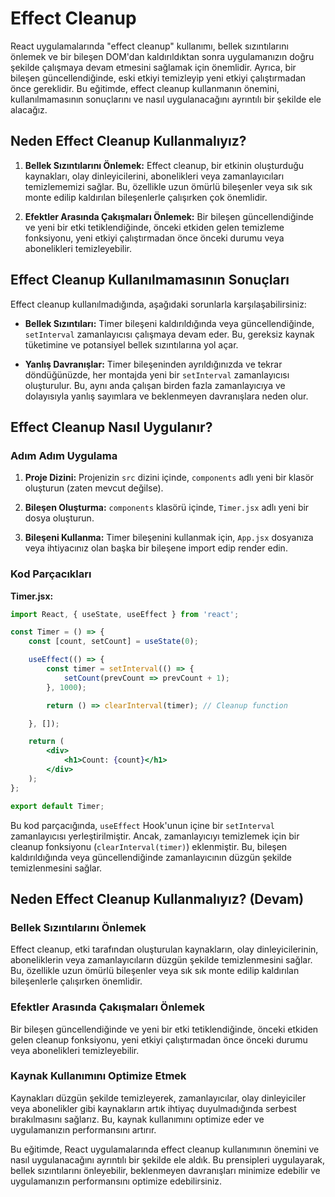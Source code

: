 # Effect Cleanup 

React uygulamalarında "effect cleanup" kullanımı, bellek sızıntılarını önlemek ve bir bileşen DOM'dan kaldırıldıktan sonra uygulamanızın doğru şekilde çalışmaya devam etmesini sağlamak için önemlidir. Ayrıca, bir bileşen güncellendiğinde, eski etkiyi temizleyip yeni etkiyi çalıştırmadan önce gereklidir. Bu eğitimde, effect cleanup kullanmanın önemini, kullanılmamasının sonuçlarını ve nasıl uygulanacağını ayrıntılı bir şekilde ele alacağız. 

## Neden Effect Cleanup Kullanmalıyız?

1. **Bellek Sızıntılarını Önlemek:**
   Effect cleanup, bir etkinin oluşturduğu kaynakları, olay dinleyicilerini, abonelikleri veya zamanlayıcıları temizlememizi sağlar. Bu, özellikle uzun ömürlü bileşenler veya sık sık monte edilip kaldırılan bileşenlerle çalışırken çok önemlidir.

2. **Efektler Arasında Çakışmaları Önlemek:**
   Bir bileşen güncellendiğinde ve yeni bir etki tetiklendiğinde, önceki etkiden gelen temizleme fonksiyonu, yeni etkiyi çalıştırmadan önce önceki durumu veya abonelikleri temizleyebilir.

## Effect Cleanup Kullanılmamasının Sonuçları

Effect cleanup kullanılmadığında, aşağıdaki sorunlarla karşılaşabilirsiniz:

- **Bellek Sızıntıları:**
  Timer bileşeni kaldırıldığında veya güncellendiğinde, `setInterval` zamanlayıcısı çalışmaya devam eder. Bu, gereksiz kaynak tüketimine ve potansiyel bellek sızıntılarına yol açar.

- **Yanlış Davranışlar:**
  Timer bileşeninden ayrıldığınızda ve tekrar döndüğünüzde, her montajda yeni bir `setInterval` zamanlayıcısı oluşturulur. Bu, aynı anda çalışan birden fazla zamanlayıcıya ve dolayısıyla yanlış sayımlara ve beklenmeyen davranışlara neden olur.

## Effect Cleanup Nasıl Uygulanır?

### Adım Adım Uygulama

1. **Proje Dizini:**
   Projenizin `src` dizini içinde, `components` adlı yeni bir klasör oluşturun (zaten mevcut değilse).

2. **Bileşen Oluşturma:**
   `components` klasörü içinde, `Timer.jsx` adlı yeni bir dosya oluşturun.

3. **Bileşeni Kullanma:**
   Timer bileşenini kullanmak için, `App.jsx` dosyanıza veya ihtiyacınız olan başka bir bileşene import edip render edin.

### Kod Parçacıkları

**Timer.jsx:**

```jsx
import React, { useState, useEffect } from 'react';

const Timer = () => {
    const [count, setCount] = useState(0);

    useEffect(() => {
        const timer = setInterval(() => {
            setCount(prevCount => prevCount + 1);
        }, 1000);

        return () => clearInterval(timer); // Cleanup function

    }, []);

    return (
        <div>
            <h1>Count: {count}</h1>
        </div>
    );
};

export default Timer;
```

Bu kod parçacığında, `useEffect` Hook'unun içine bir `setInterval` zamanlayıcısı yerleştirilmiştir. Ancak, zamanlayıcıyı temizlemek için bir cleanup fonksiyonu (`clearInterval(timer)`) eklenmiştir. Bu, bileşen kaldırıldığında veya güncellendiğinde zamanlayıcının düzgün şekilde temizlenmesini sağlar.

## Neden Effect Cleanup Kullanmalıyız? (Devam)

### Bellek Sızıntılarını Önlemek
Effect cleanup, etki tarafından oluşturulan kaynakların, olay dinleyicilerinin, aboneliklerin veya zamanlayıcıların düzgün şekilde temizlenmesini sağlar. Bu, özellikle uzun ömürlü bileşenler veya sık sık monte edilip kaldırılan bileşenlerle çalışırken önemlidir.

### Efektler Arasında Çakışmaları Önlemek
Bir bileşen güncellendiğinde ve yeni bir etki tetiklendiğinde, önceki etkiden gelen cleanup fonksiyonu, yeni etkiyi çalıştırmadan önce önceki durumu veya abonelikleri temizleyebilir.

### Kaynak Kullanımını Optimize Etmek
Kaynakları düzgün şekilde temizleyerek, zamanlayıcılar, olay dinleyiciler veya abonelikler gibi kaynakların artık ihtiyaç duyulmadığında serbest bırakılmasını sağlarız. Bu, kaynak kullanımını optimize eder ve uygulamanızın performansını artırır.

Bu eğitimde, React uygulamalarında effect cleanup kullanımının önemini ve nasıl uygulanacağını ayrıntılı bir şekilde ele aldık. Bu prensipleri uygulayarak, bellek sızıntılarını önleyebilir, beklenmeyen davranışları minimize edebilir ve uygulamanızın performansını optimize edebilirsiniz.